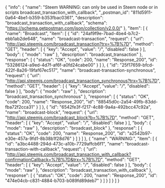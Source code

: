 {
  "info": {
    "name": "Steem WARNING: can only be used in Steem node or in scripts broadcast_transaction_with_callback",
    "_postman_id": "811d5911-0a64-4be1-b359-b353fbac0361",
    "description": "broadcast_transaction_with_callback",
    "schema": "https://schema.getpostman.com/json/collection/v2.0.0/"
  },
  "item": [
    {
      "name": "Broadcast",
      "item": [
        {
          "id": "24af9f9e-7bad-4be4-b7c2-ebb1ab2de648",
          "name": "broadcast-transaction",
          "request": {
            "url": "http://api.steemjs.com/broadcast_transaction?trx=%7B%7D",
            "method": "GET",
            "header": [
              {
                "key": "Accept",
                "value": "*/*",
                "disabled": false
              }
            ],
            "body": {
              "mode": "raw"
            },
            "description": "broadcast_transaction"
          },
          "response": [
            {
              "status": "OK",
              "code": 200,
              "name": "Response_200",
              "id": "53286124-a9ed-4d7f-af6f-a0fd24cabe00"
            }
          ]
        },
        {
          "id": "25f17659-bfcd-422f-8a26-19faf67ec517",
          "name": "broadcast-transaction-synchronous",
          "request": {
            "url": "http://api.steemjs.com/broadcast_transaction_synchronous?trx=%7B%7D",
            "method": "GET",
            "header": [
              {
                "key": "Accept",
                "value": "*/*",
                "disabled": false
              }
            ],
            "body": {
              "mode": "raw"
            },
            "description": "broadcast_transaction_synchronous"
          },
          "response": [
            {
              "status": "OK",
              "code": 200,
              "name": "Response_200",
              "id": "88545d0c-2a54-49fb-83dd-fba72f2cca31"
            }
          ]
        },
        {
          "id": "6542fe3f-f217-4c88-9a4a-492bcc47c92a",
          "name": "broadcast-block",
          "request": {
            "url": "http://api.steemjs.com/broadcast_block?b=%7B%7D",
            "method": "GET",
            "header": [
              {
                "key": "Accept",
                "value": "*/*",
                "disabled": false
              }
            ],
            "body": {
              "mode": "raw"
            },
            "description": "broadcast_block"
          },
          "response": [
            {
              "status": "OK",
              "code": 200,
              "name": "Response_200",
              "id": "a2542b97-e30e-457a-9fd1-8b38b1f28d76"
            }
          ]
        }
      ]
    },
    {
      "name": "WARNING:",
      "item": [
        {
          "id": "a3bc4488-294d-473c-a10b-7729affcb6f1",
          "name": "broadcast-transaction-with-callback",
          "request": {
            "url": "http://api.steemjs.com/broadcast_transaction_with_callback?confirmationCallback=%7B%7D&trx=%7B%7D",
            "method": "GET",
            "header": [
              {
                "key": "Accept",
                "value": "*/*",
                "disabled": false
              }
            ],
            "body": {
              "mode": "raw"
            },
            "description": "broadcast_transaction_with_callback"
          },
          "response": [
            {
              "status": "OK",
              "code": 200,
              "name": "Response_200",
              "id": "474e04cb-c831-4884-b703-b089fd89deb7"
            }
          ]
        }
      ]
    }
  ]
}